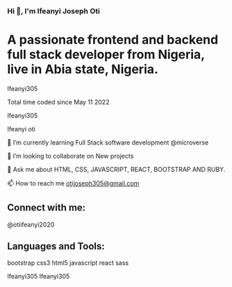### Hi 👋, I'm Ifeanyi Joseph Oti

# A passionate frontend and backend full stack developer from Nigeria, live in Abia state, Nigeria.

Ifeanyi305

Total time coded since May 11 2022

Ifeanyi305

Ifeanyi oti

🌱 I’m currently learning Full Stack software development @microverse

👯 I’m looking to collaborate on New projects

💬 Ask me about HTML, CSS, JAVASCRIPT, REACT, BOOTSTRAP AND RUBY.

📫 How to reach me otijoseph305@gmail.com

## Connect with me:

@otiifeanyi2020

## Languages and Tools:

 bootstrap  css3  html5  javascript  react  sass

Ifeanyi305
Ifeanyi305
